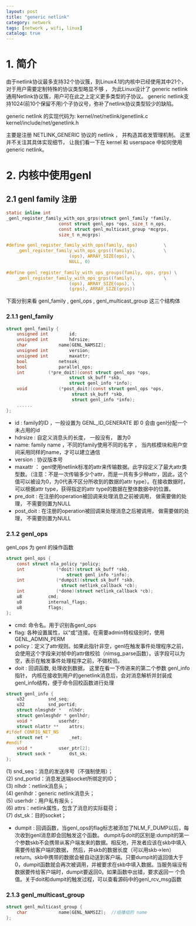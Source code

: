 ```yaml
---
layout: post
title: "generic netlink"
category: network
tags: [network , wifi, linux]
catalog: true
---
```

# 1. 简介

由于netlink协议最多支持32个协议簇，到Linux4.1的内核中已经使用其中21个，对于用户需要定制特殊的协议类型略显不够 ， 为此Linux设计了 generic netlink 通用Netlink协议簇，用户可在此之上定义更多类型的子协议。
generic netlink支持1024(前10个保留不用)个子协议号，弥补了netlink协议类型较少的缺陷。

generic netlink 的实现代码为: 
kernel/net/netlink/genetlink.c 
kernel/include/net/genetlink.h

主要是注册 NETLINK_GENERIC 协议的 netlink ， 并构造其收发管理机制。 这里并不关注其具体实现细节， 让我们看一下在 kernel 和 userspace 中如何使用 generic netlink。

# 2.  内核中使用genl

## 2.1 genl family 注册
```c
static inline int
_genl_register_family_with_ops_grps(struct genl_family *family,
				    const struct genl_ops *ops, size_t n_ops,
				    const struct genl_multicast_group *mcgrps,
				    size_t n_mcgrps)

#define genl_register_family_with_ops(family, ops)			\
	_genl_register_family_with_ops_grps((family),			\
					    (ops), ARRAY_SIZE(ops),	\
					    NULL, 0)
					    
#define genl_register_family_with_ops_groups(family, ops, grps)	\
	_genl_register_family_with_ops_grps((family),			\
					    (ops), ARRAY_SIZE(ops),	\
					    (grps), ARRAY_SIZE(grps))
```
下面分别来看 genl_family , genl_ops , genl_multicast_group 这三个结构体    

### 2.1.1 genl_family
```c
struct genl_family {
	unsigned int		id;
	unsigned int		hdrsize;
	char			name[GENL_NAMSIZ];
	unsigned int		version;
	unsigned int		maxattr;
	bool			netnsok;
	bool			parallel_ops;
	int			(*pre_doit)(const struct genl_ops *ops,
					    struct sk_buff *skb,
					    struct genl_info *info);
	void			(*post_doit)(const struct genl_ops *ops,
					     struct sk_buff *skb,
					     struct genl_info *info);
	......
};
```

+ id : family的ID ，一般设置为 GENL_ID_GENERATE 即 0 会由 genl分配一个未占用的id 
+ hdrsize	: 自定义消息头的长度， 一般没有， 置为0
+ name: family name ，不同的family使用不同的名字 ， 当内核模块和用户空间采用同样的name，才可以建立通信
+ version : 协议版本号 
+ maxattr ： genl使用netlink标准的attr来传输数据。此字段定义了最大attr类型数。（注意：不是一次传输多少个attr，而是一共有多少种attr，因此，这个值可以被设为0，为0代表不区分所收到的数据的attr type）。在接收数据时，可以根据attr type，获得指定的attr type的数据在整体数据中的位置。
+ pre_doit : 在注册的operation被回调来处理消息之前被调用， 做需要做的处理， 不需要则置为NULL
+ post_doit : 在注册的operation被回调来处理消息之后被调用， 做需要做的处理， 不需要则置为NULL

### 2.1.2 genl_ops 
genl_ops 为 genl 的操作函数   

```c
struct genl_ops {
	const struct nla_policy	*policy;
	int		       (*doit)(struct sk_buff *skb,
				       struct genl_info *info);
	int		       (*dumpit)(struct sk_buff *skb,
					 struct netlink_callback *cb);
	int		       (*done)(struct netlink_callback *cb);
	u8			cmd;
	u8			internal_flags;
	u8			flags;
};
```
+ cmd: 命令名。用于识别各genl_ops  
+ flag: 各种设置属性，以“或”连接。在需要admin特权级别时，使用GENL_ADMIN_PERM
+ policy：定义了attr规则。如果此指针非空，genl在触发事件处理程序之前，会使用这个字段来对帧中的attr做校验（nlmsg_parse函数）。该字段可以为空，表示在触发事件处理程序之前，不做校验。 
+ doit : 回调函数, 处理收到数据， 这里在看一下传进来的第二个参数 genl_info 指针， 内核在接收到用户的genetlink消息后，会对消息解析并封装成genl_info结构，便于命令回校函数进行处理    

```c
struct genl_info {
	u32			snd_seq;
	u32			snd_portid;
	struct nlmsghdr *	nlhdr;
	struct genlmsghdr *	genlhdr;
	void *			userhdr;
	struct nlattr **	attrs;
#ifdef CONFIG_NET_NS
	struct net *		_net;
#endif
	void *			user_ptr[2];
	struct sock *		dst_sk;
};
```
(1) snd_seq：消息的发送序号（不强制使用）；   
(2) snd_portid：消息发送端socket所绑定的ID；   
(3) nlhdr：netlink消息头；    
(4) genlhdr：generic netlink消息头；   
(5) userhdr：用户私有报头；   
(6) attrs：netlink属性，包含了消息的实际载荷；   
(7) dst_sk：目的socket；   

+ dumpit : 回调函数，当genl_ops的flag标志被添加了NLM_F_DUMP以后，每次收到genl消息即会回触发这个函数。 dumpit与doit的区别是:dumpit的第一个参数skb不会携带从客户端发来的数据。相反地，开发者应该在skb中填入需要传给客户端的数据， 然后，并skb的数据长度（可以用skb->len）return。skb中携带的数据会被自动送到客户端。只要dumpit的返回值大于 0，dumpit函数就会再次被调用，并被要求在skb中填入数据。当服务端没有数据要传给客户端时，dumpit要返回0。如果函数中出错，要求返回一 个负值。关于doit和dumpit的触发过程，可以查看源码中的genl_rcv_msg函数    

### 2.1.3 genl_multicast_group
```c
struct genl_multicast_group {
	char			name[GENL_NAMSIZ];	//组播组的 name 
};
```




